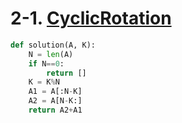 



# 2-1. [CyclicRotation](https://app.codility.com/programmers/lessons/2-arrays/cyclic_rotation/)

```python
def solution(A, K):
    N = len(A)
    if N==0:
        return []
    K = K%N
    A1 = A[:N-K]
    A2 = A[N-K:]
    return A2+A1
```

